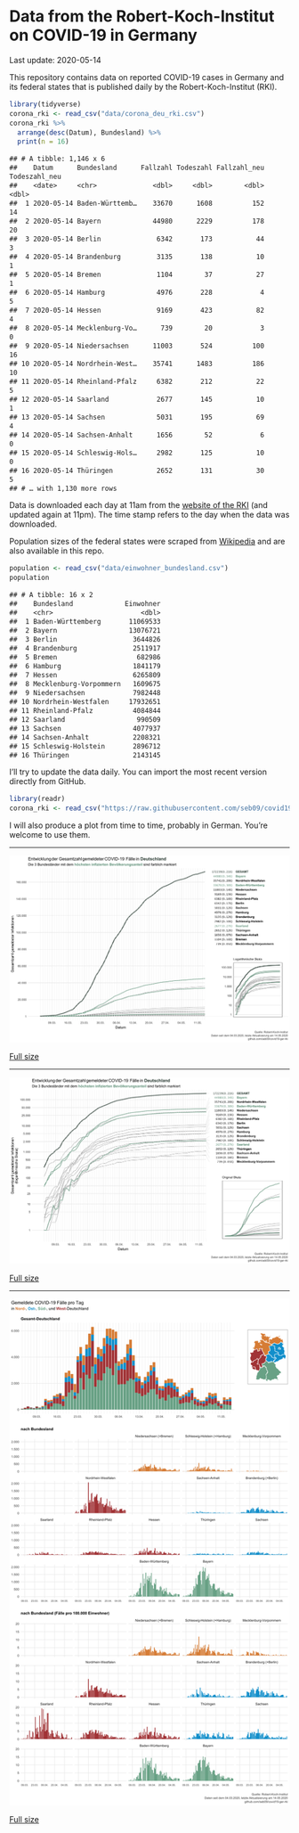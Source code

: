 Data from the Robert-Koch-Institut on COVID-19 in Germany
================
Last update: 2020-05-14

This repository contains data on reported COVID-19 cases in Germany and
its federal states that is published daily by the Robert-Koch-Institut
(RKI).

``` r
library(tidyverse)
corona_rki <- read_csv("data/corona_deu_rki.csv")
corona_rki %>% 
  arrange(desc(Datum), Bundesland) %>% 
  print(n = 16)
```

    ## # A tibble: 1,146 x 6
    ##    Datum      Bundesland      Fallzahl Todeszahl Fallzahl_neu Todeszahl_neu
    ##    <date>     <chr>              <dbl>     <dbl>        <dbl>         <dbl>
    ##  1 2020-05-14 Baden-Württemb…    33670      1608          152            14
    ##  2 2020-05-14 Bayern             44980      2229          178            20
    ##  3 2020-05-14 Berlin              6342       173           44             3
    ##  4 2020-05-14 Brandenburg         3135       138           10             1
    ##  5 2020-05-14 Bremen              1104        37           27             1
    ##  6 2020-05-14 Hamburg             4976       228            4             5
    ##  7 2020-05-14 Hessen              9169       423           82             4
    ##  8 2020-05-14 Mecklenburg-Vo…      739        20            3             0
    ##  9 2020-05-14 Niedersachsen      11003       524          100            16
    ## 10 2020-05-14 Nordrhein-West…    35741      1483          186            10
    ## 11 2020-05-14 Rheinland-Pfalz     6382       212           22             5
    ## 12 2020-05-14 Saarland            2677       145           10             1
    ## 13 2020-05-14 Sachsen             5031       195           69             4
    ## 14 2020-05-14 Sachsen-Anhalt      1656        52            6             0
    ## 15 2020-05-14 Schleswig-Hols…     2982       125           10             0
    ## 16 2020-05-14 Thüringen           2652       131           30             5
    ## # … with 1,130 more rows

Data is downloaded each day at 11am from the [website of the
RKI](https://www.rki.de/DE/Content/InfAZ/N/Neuartiges_Coronavirus/Fallzahlen.html)
(and updated again at 11pm). The time stamp refers to the day when the
data was downloaded.

Population sizes of the federal states were scraped from
[Wikipedia](https://de.wikipedia.org/wiki/Liste_der_deutschen_Bundesl%C3%A4nder_nach_Bev%C3%B6lkerung)
and are also available in this repo.

``` r
population <- read_csv("data/einwohner_bundesland.csv")
population
```

    ## # A tibble: 16 x 2
    ##    Bundesland             Einwohner
    ##    <chr>                      <dbl>
    ##  1 Baden-Württemberg       11069533
    ##  2 Bayern                  13076721
    ##  3 Berlin                   3644826
    ##  4 Brandenburg              2511917
    ##  5 Bremen                    682986
    ##  6 Hamburg                  1841179
    ##  7 Hessen                   6265809
    ##  8 Mecklenburg-Vorpommern   1609675
    ##  9 Niedersachsen            7982448
    ## 10 Nordrhein-Westfalen     17932651
    ## 11 Rheinland-Pfalz          4084844
    ## 12 Saarland                  990509
    ## 13 Sachsen                  4077937
    ## 14 Sachsen-Anhalt           2208321
    ## 15 Schleswig-Holstein       2896712
    ## 16 Thüringen                2143145

I’ll try to update the data daily. You can import the most recent
version directly from GitHub.

``` r
library(readr)
corona_rki <- read_csv("https://raw.githubusercontent.com/seb09/covid19-ger-rki/master/data/corona_deu_rki.csv")
```

I will also produce a plot from time to time, probably in German. You’re
welcome to use them.

-----

<img src="plots/covid19-deu-rki-entwicklung-original-skala.png">

[Full
size](https://github.com/seb09/covid19-ger-rki/raw/master/plots/covid19-deu-rki-entwicklung-original-skala.png)

-----

<img src="plots/covid19-deu-rki-entwicklung.png">

[Full
size](https://github.com/seb09/covid19-ger-rki/raw/master/plots/covid19-deu-rki-entwicklung.png)

-----

<img src="plots/covid19-deu-rki-faelle-pro-tag.png">

[Full
size](https://github.com/seb09/covid19-ger-rki/raw/master/plots/covid19-deu-rki-faelle-pro-tag.png)
